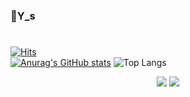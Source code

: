 ### 👋Y_s
#
<!--
**WeeYoungSeok/WeeYoungSeok** is a ✨ _special_ ✨ repository because its `README.md` (this file) appears on your GitHub profile.

Here are some ideas to get you started:

- 🔭 I’m currently working on ...
- 🌱 I’m currently learning ...
- 👯 I’m looking to collaborate on ...
- 🤔 I’m looking for help with ...
- 💬 Ask me about ...
- 📫 How to reach me: ...
- 😄 Pronouns: ...
- ⚡ Fun fact: ...
-->
[![Hits](https://hits.seeyoufarm.com/api/count/incr/badge.svg?url=https%3A%2F%2Fgithub.com%2FWeeYoungSeok&count_bg=%2379C83D&title_bg=%23555555&icon=&icon_color=%23E7E7E7&title=hits&edge_flat=false)](https://hits.seeyoufarm.com)
<br/>
[![Anurag's GitHub stats](https://github-readme-stats.vercel.app/api?username=WeeYoungSeok)](https://github.com/anuraghazra/github-readme-stats)
![Top Langs](https://github-readme-stats.vercel.app/api/top-langs/?username=WeeYoungSeok&layout=compact&theme=tokyonight)

<div align="center">
<img src="https://github-readme-stats.vercel.app/api?username=WeeYoungSeok"/>
<img src="https://github-readme-stats.vercel.app/api/top-langs/?username=WeeYoungSeok&layout=compact&theme=tokyonight"/>
</div>
